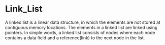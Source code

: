 # Link_List
A linked list is a linear data structure, in which the elements are not stored at contiguous memory locations. The elements in a linked list are linked using pointers.
In simple words, a linked list consists of nodes where each node contains a data field and a reference(link) to the next node in the list.
